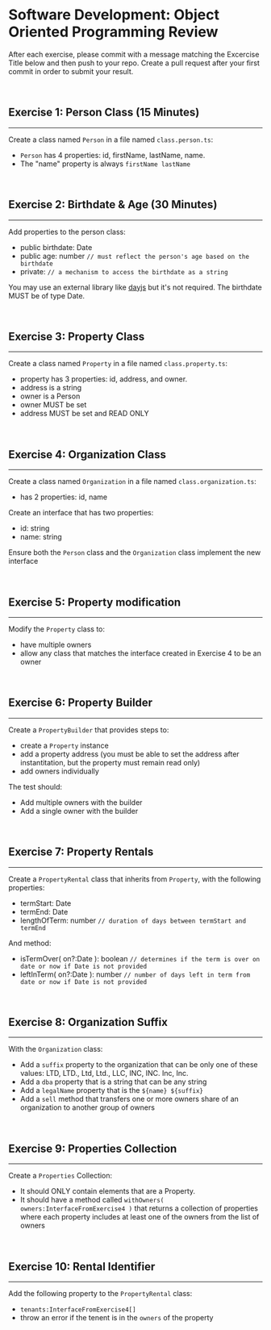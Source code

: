 # Software Development: Object Oriented Programming Review

After each exercise, please commit with a message matching the Excercise Title below and then push to your repo. Create a pull request after your first commit in order to submit your result.

<br/>

## Exercise 1: Person Class (15 Minutes)
---

Create a class named `Person` in a file named `class.person.ts`:
- `Person` has 4 properties: id, firstName, lastName, name.
- The "name" property is always `firstName lastName`

<br/>

## Exercise 2: Birthdate & Age (30 Minutes)
---
Add properties to the person class:

- public birthdate: Date
- public age: number `// must reflect the person's age based on the birthdate`
- private: `// a mechanism to access the birthdate as a string`

You may use an external library like [dayjs](https://day.js.org/docs/en/installation/installation) but it's not required. The birthdate MUST be of type Date.

<br/>

## Exercise 3: Property Class
---

Create a class named `Property` in a file named `class.property.ts`:

- property has 3 properties: id, address, and owner.
- address is a string
- owner is a Person
- owner MUST be set
- address MUST be set and READ ONLY

<br/>

## Exercise 4: Organization Class
---

Create a class named `Organization` in a file named `class.organization.ts`:

- has 2 properties: id, name

Create an interface that has two properties:

- id: string
- name: string

Ensure both the `Person` class and the `Organization` class implement the new interface

<br/>

## Exercise 5: Property modification 
---

Modify the `Property` class to:
- have multiple owners
- allow any class that matches the interface created in Exercise 4 to be an owner

<br/>

## Exercise 6: Property Builder
---

Create a `PropertyBuilder` that provides steps to:
- create a `Property` instance
- add a property address (you must be able to set the address after instantitation, but the property must remain read only)
- add owners individually

The test should:
- Add multiple owners with the builder
- Add a single owner with the builder

<br/>

## Exercise 7: Property Rentals
---

Create a `PropertyRental` class that inherits from `Property`, with the following properties:
- termStart: Date
- termEnd: Date
- lengthOfTerm: number `// duration of days between termStart and termEnd`

And method:
- isTermOver( on?:Date ): boolean `// determines if the term is over on date or now if Date is not provided`
- leftInTerm( on?:Date ): number `// number of days left in term from date or now if Date is not provided`

<br/>

## Exercise 8: Organization Suffix
---

With the `Organization` class:

- Add a `suffix` property to the organization that can be only one of these values:
  LTD, LTD., Ltd, Ltd., LLC, INC, INC. Inc, Inc.
- Add a `dba` property that is a string that can be any string
- Add a `legalName` property that is the `${name} ${suffix}`
- Add a `sell` method that transfers one or more owners share of an organization to another group of owners

<br/>

## Exercise 9: Properties Collection
---

Create a `Properties` Collection: 
- It should ONLY contain elements that are a Property.
- It should have a method called `withOwners( owners:InterfaceFromExercise4 )` that returns a collection of properties where each property includes at least one of the owners from the list of owners

<br/>

## Exercise 10: Rental Identifier
---

Add the following property to the `PropertyRental` class:
- `tenants:InterfaceFromExercise4[]`
- throw an error if the tenent is in the `owners` of the property